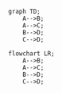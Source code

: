 ```mermaid
  graph TD;
      A-->B;
      A-->C;
      B-->D;
      C-->D;
```

```mermaid
  flowchart LR;
      A-->B;
      A-->C;
      B-->D;
      C-->D;
```
